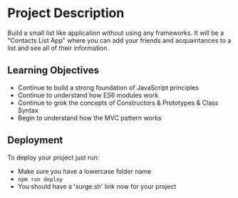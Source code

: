 # Project Description

 Build a small list like application without using any frameworks. It will be a "Contacts List App" where you can add your friends and acquaintances to a list and see all of their information.
## Learning Objectives

- Continue to build a strong foundation of JavaScript principles
- Continue to understand how ES6 modules work
- Continue to grok the concepts of Constructors & Prototypes & Class Syntax
- Begin to understand how the MVC pattern works

## Deployment

To deploy your project just run:

- Make sure you have a lowercase folder name
- `npm run deploy`
- You should have a 'surge.sh' link now for your project
